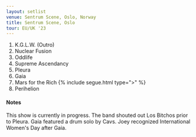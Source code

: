 ```yaml
---
layout: setlist
venue: Sentrum Scene, Oslo, Norway
title: Sentrum Scene, Oslo
tour: EU/UK '23
---
```


1. K.G.L.W. (Outro)
2. Nuclear Fusion
3. Oddlife
4. Supreme Ascendancy 
5. Pleura
6. Gaia
7. Mars for the Rich
  {% include segue.html type=">" %}
8. Perihelion

<!--snippet-->


#### Notes

This show is currently in progress. The band shouted out Los Bitchos prior to Pleura. Gaia featured a drum solo by Cavs. Joey recognized International Women's Day after Gaia.
